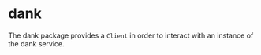# dank

The dank package provides a `Client` in order to interact with an instance of
the dank service.
